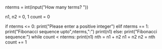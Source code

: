 
nterms = int(input("How many terms? "))

n1, n2 = 0, 1
count = 0


if nterms <= 0:
   print("Please enter a positive integer")
elif nterms == 1:
   print("Fibonacci sequence upto",nterms,":")
   print(n1)
else:
   print("Fibonacci sequence:")
   while count < nterms:
       print(n1)
       nth = n1 + n2
       n1 = n2
       n2 = nth
       count += 1
